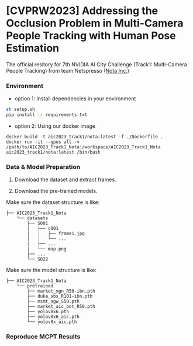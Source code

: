 # [CVPRW2023] Addressing the Occlusion Problem in Multi-Camera People Tracking with Human Pose Estimation
The official resitory for 7th NVIDIA AI City Challenge (Track1: Multi-Camera People Tracking) from team Netspresso ([Nota Inc.](https://www.nota.ai/))

### Environment
- option 1: Install dependencies in your environment

``` bash 
sh setup.sh
pip install -r requirements.txt
```

- option 2: Using our docker image
``` 
docker build -t aic2023_track1/nota:latest -f ./Dockerfile .
docker run -it --gpus all -v /path/to/AIC2023_Track1_Nota:/workspace/AIC2023_Track1_Nota aic2023_track1/nota:latest /bin/bash
```

### Data & Model Preparation
1. Download the dataset and extract frames.  

2. Download the pre-trained models.  

Make sure the dataset structure is like:
```
├── AIC2023_Track1_Nota
    └── datasets
        ├── S001
        |   ├── c001
        |   |   ├── frame1.jpg
        |   |   └── ...
        |   ├── ...
        |   └── map.png
        ├── ...
        └── S022
```
Make sure the model structure is like:
```
├── AIC2023_Track1_Nota
    └── pretrained
        ├── market_mgn_R50-ibn.pth
        ├── duke_sbs_R101-ibn.pth
        ├── msmt_agw_S50.pth
        ├── market_aic_bot_R50.pth
        ├── yolov8x6.pth
        ├── yolov8x6_aic.pth
        └── yolov8x_aic.pth
```

### Reproduce MCPT Results

